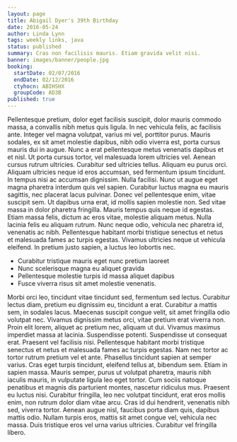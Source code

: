 ```yaml
---
layout: page
title: Abigail Dyer's 39th Birthday
date: 2016-05-24
author: Linda Lynn
tags: weekly links, java
status: published
summary: Cras non facilisis mauris. Etiam gravida velit nisi.
banner: images/banner/people.jpg
booking:
  startDate: 02/07/2016
  endDate: 02/12/2016
  ctyhocn: ABIHSHX
  groupCode: AD3B
published: true
---
```

Pellentesque pretium, dolor eget facilisis suscipit, dolor mauris commodo massa, a convallis nibh metus quis ligula. In nec vehicula felis, ac facilisis ante. Integer vel magna volutpat, varius mi vel, porttitor purus. Mauris sodales, ex sit amet molestie dapibus, nibh odio viverra est, porta cursus mauris dui in augue. Nunc a erat pellentesque metus venenatis dapibus et et nisl. Ut porta cursus tortor, vel malesuada lorem ultricies vel. Aenean cursus rutrum ultricies. Curabitur sed ultricies tellus. Aliquam eu purus orci. Aliquam ultricies neque id eros accumsan, sed fermentum ipsum tincidunt. In tempus nisi ac accumsan dignissim.
Nulla facilisi. Nunc ut augue eget magna pharetra interdum quis vel sapien. Curabitur luctus magna eu mauris sagittis, nec placerat lacus pulvinar. Donec vel pellentesque enim, vitae suscipit sem. Ut dapibus urna erat, id mollis sapien molestie non. Sed vitae massa in dolor pharetra fringilla. Mauris tempus quis neque id egestas. Etiam massa felis, dictum ac eros vitae, molestie aliquam metus. Nulla lacinia felis eu aliquam rutrum. Nunc neque odio, vehicula nec pharetra id, venenatis ac nibh. Pellentesque habitant morbi tristique senectus et netus et malesuada fames ac turpis egestas. Vivamus ultricies neque ut vehicula eleifend. In pretium justo sapien, a luctus leo lobortis nec.

* Curabitur tristique mauris eget nunc pretium laoreet
* Nunc scelerisque magna eu aliquet gravida
* Pellentesque molestie turpis id massa aliquet dapibus
* Fusce viverra risus sit amet molestie venenatis.

Morbi orci leo, tincidunt vitae tincidunt sed, fermentum sed lectus. Curabitur lectus diam, pretium eu dignissim eu, tincidunt a erat. Curabitur a mattis sem, in sodales lacus. Maecenas suscipit congue velit, sit amet fringilla odio volutpat nec. Vivamus dignissim metus orci, vitae pretium erat viverra non. Proin elit lorem, aliquet ac pretium nec, aliquam ut dui. Vivamus maximus imperdiet massa at lacinia. Suspendisse potenti. Suspendisse ut consequat erat. Praesent vel facilisis nisi. Pellentesque habitant morbi tristique senectus et netus et malesuada fames ac turpis egestas. Nam nec tortor ac tortor rutrum pretium vel et ante. Phasellus tincidunt sapien at semper varius.
Cras eget turpis tincidunt, eleifend tellus at, bibendum sem. Etiam in sapien massa. Mauris semper, purus ut volutpat pharetra, mauris nibh iaculis mauris, in vulputate ligula leo eget tortor. Cum sociis natoque penatibus et magnis dis parturient montes, nascetur ridiculus mus. Praesent eu luctus nisi. Curabitur fringilla, leo nec volutpat tincidunt, erat eros mollis enim, non rutrum dolor diam vitae arcu. Cras id dui hendrerit, venenatis nibh sed, viverra tortor. Aenean augue nisl, faucibus porta diam quis, dapibus mattis odio. Nullam turpis eros, mattis sit amet congue vel, vehicula nec massa. Duis tristique eros vel urna varius ultricies. Curabitur vel fringilla libero.
